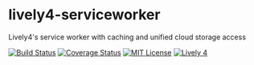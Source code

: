# lively4-serviceworker
Lively4's service worker with caching and unified cloud storage access

[![Build Status](https://travis-ci.org/LivelyKernel/lively4-serviceworker.svg?branch=master)](https://travis-ci.org/LivelyKernel/lively4-serviceworker) [![Coverage Status](https://coveralls.io/repos/github/LivelyKernel/lively4-serviceworker/badge.svg?branch=master)](https://coveralls.io/github/LivelyKernel/lively4-serviceworker?branch=master) [![MIT License](https://img.shields.io/github/license/LivelyKernel/lively4-serviceworker.svg)](https://github.com/LivelyKernel/lively4-serviceworker/blob/master/LICENSE) [![Lively 4](https://img.shields.io/badge/lively-4-e321C9.svg)](http://lively-kernel.org/lively4/)
